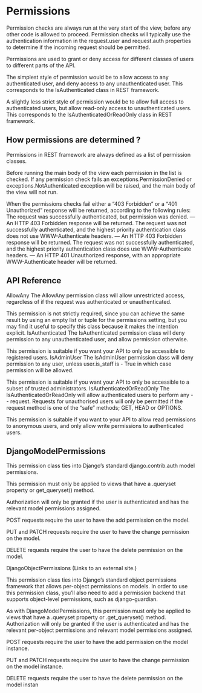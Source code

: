 # Permissions

Permission checks are always run at the very start of the view, before any other code is allowed to proceed. Permission checks will typically use the authentication information in the request.user and request.auth properties to determine if the incoming request should be permitted.

Permissions are used to grant or deny access for different classes of users to different parts of the API.

The simplest style of permission would be to allow access to any authenticated user, and deny access to any unauthenticated user. This corresponds to the IsAuthenticated class in REST framework.

A slightly less strict style of permission would be to allow full access to authenticated users, but allow read-only access to unauthenticated users. This corresponds to the IsAuthenticatedOrReadOnly class in REST framework.

## How permissions are determined ?

Permissions in REST framework are always defined as a list of permission classes.

Before running the main body of the view each permission in the list is checked. If any permission check fails an exceptions.PermissionDenied or exceptions.NotAuthenticated exception will be raised, and the main body of the view will not run.

When the permissions checks fail either a “403 Forbidden” or a “401 Unauthorized” response will be returned, according to the following rules:
The request was successfully authenticated, but permission was denied. — An HTTP 403 Forbidden response will be returned.
The request was not successfully authenticated, and the highest priority authentication class does not use WWW-Authenticate headers. — An HTTP 403 Forbidden response will be returned.
The request was not successfully authenticated, and the highest priority authentication class does use WWW-Authenticate headers. — An HTTP 401 Unauthorized response, with an appropriate WWW-Authenticate header will be returned.

## API Reference

AllowAny The AllowAny permission class will allow unrestricted access, regardless of if the request was authenticated or unauthenticated.

This permission is not strictly required, since you can achieve the same result by using an empty list or tuple for the permissions setting, but you may find it useful to specify this class because it makes the intention explicit.
IsAuthenticated The IsAuthenticated permission class will deny permission to any unauthenticated user, and allow permission otherwise.

This permission is suitable if you want your API to only be accessible to registered users.
IsAdminUser The IsAdminUser permission class will deny permission to any user, unless user.is_staff is - True in which case permission will be allowed.

This permission is suitable if you want your API to only be accessible to a subset of trusted administrators.
IsAuthenticatedOrReadOnly The IsAuthenticatedOrReadOnly will allow authenticated users to perform any - - request. Requests for unauthorised users will only be permitted if the request method is one of the “safe” methods; GET, HEAD or OPTIONS.

This permission is suitable if you want to your API to allow read permissions to anonymous users, and only allow write permissions to authenticated users.

## DjangoModelPermissions

This permission class ties into Django’s standard django.contrib.auth model permissions.

This permission must only be applied to views that have a .queryset property or get_queryset() method.

Authorization will only be granted if the user is authenticated and has the relevant model permissions assigned.

POST requests require the user to have the add permission on the model.

PUT and PATCH requests require the user to have the change permission on the model.

DELETE requests require the user to have the delete permission on the model.

DjangoObjectPermissions (Links to an external site.)

This permission class ties into Django’s standard object permissions framework that allows per-object permissions on models. In order to use this permission class, you’ll also need to add a permission backend that supports object-level permissions, such as django-guardian.

As with DjangoModelPermissions, this permission must only be applied to views that have a .queryset property or .get_queryset() method. Authorization will only be granted if the user is authenticated and has the relevant per-object permissions and relevant model permissions assigned.

POST requests require the user to have the add permission on the model instance.

PUT and PATCH requests require the user to have the change permission on the model instance.

DELETE requests require the user to have the delete permission on the model instan
